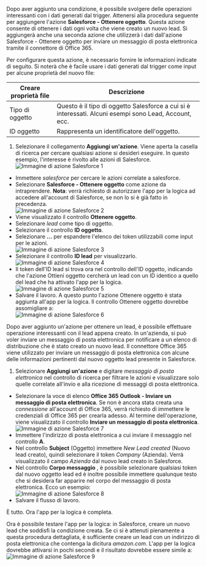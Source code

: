 Dopo aver aggiunto una condizione, è possibile svolgere delle operazioni interessanti con i dati generati dal trigger. Attenersi alla procedura seguente per aggiungere l'azione **Salesforce - Ottenere oggetto**. Questa azione consente di ottenere i dati ogni volta che viene creato un nuovo lead. Si aggiungerà anche una seconda azione che utilizzerà i dati dall'azione Salesforce - Ottenere oggetto per inviare un messaggio di posta elettronica tramite il connettore di Office 365.

Per configurare questa azione, è necessario fornire le informazioni indicate di seguito. Si noterà che è facile usare i dati generati dal trigger come input per alcune proprietà del nuovo file:

|Creare proprietà file|Descrizione|
|---|---|
|Tipo di oggetto|Questo è il tipo di oggetto Salesforce a cui si è interessati. Alcuni esempi sono Lead, Account, ecc.|
|ID oggetto|Rappresenta un identificatore dell'oggetto.|


1. Selezionare il collegamento **Aggiungi un'azione**. Viene aperta la casella di ricerca per cercare qualsiasi azione si desideri eseguire. In questo esempio, l'interesse è rivolto alle azioni di Salesforce.  
![Immagine di azione Salesforce 1](./media/connectors-create-api-salesforce/action-1.png)  
- Immettere *salesforce* per cercare le azioni correlate a salesforce.
- Selezionare **Salesforce - Ottenere oggetto** come azione da intraprendere. **Nota**: verrà richiesto di autorizzare l'app per la logica ad accedere all'account di Salesforce, se non lo si è già fatto in precedenza.  
![Immagine di azione Salesforce 2](./media/connectors-create-api-salesforce/action-2.png)  
- Viene visualizzato il controllo **Ottenere oggetto**.
- Selezionare *lead* come tipo di oggetto.
- Selezionare il controllo **ID oggetto**.
- Selezionare **...** per espandere l'elenco dei token utilizzabili come input per le azioni.  
![Immagine di azione Salesforce 3](./media/connectors-create-api-salesforce/action-3.png)  
- Selezionare il controllo **ID lead** per visualizzarlo.  
![Immagine di azione Salesforce 4](./media/connectors-create-api-salesforce/action-4.png)  
- Il token dell'ID lead si trova ora nel controllo dell'ID oggetto, indicando che l'azione Ottieni oggetto cercherà un lead con un ID identico a quello del lead che ha attivato l'app per la logica.  
![Immagine di azione Salesforce 5](./media/connectors-create-api-salesforce/action-5.png)  
- Salvare il lavoro. A questo punto l'azione Ottenere oggetto è stata aggiunta all'app per la logica. Il controllo Ottenere oggetto dovrebbe assomigliare a:  
![Immagine di azione Salesforce 6](./media/connectors-create-api-salesforce/action-6.png)  

Dopo aver aggiunto un'azione per ottenere un lead, è possibile effettuare operazione interessanti con il lead appena creato. In un'azienda, si può voler inviare un messaggio di posta elettronica per notificare a un elenco di distribuzione che è stato creato un nuovo lead. Il connettore Office 365 viene utilizzato per inviare un messaggio di posta elettronica con alcune delle informazioni pertinenti dal nuovo oggetto lead presente in Salesforce.

1. Selezionare **Aggiungi un'azione** e digitare *messaggio di posta elettronica* nel controllo di ricerca per filtrare le azioni e visualizzare solo quelle correlate all'invio e alla ricezione di messaggi di posta elettronica.
- Selezionare la voce di elenco **Office 365 Outlook - Inviare un messaggio di posta elettronica**. Se non è ancora stata creata una *connessione* all'account di Office 365, verrà richiesto di immettere le credenziali di Office 365 per crearla adesso. Al termine dell'operazione, viene visualizzato il controllo **Inviare un messaggio di posta elettronica**.  
![Immagine di azione Salesforce 7](./media/connectors-create-api-salesforce/action-7.png)  
- Immettere l'indirizzo di posta elettronica a cui inviare il messaggio nel controllo **A**.
-  Nel controllo **Subject** (Oggetto) immettere *New Lead created* (Nuovo lead creato), quindi selezionare il token *Company* (Azienda). Verrà visualizzato il campo *Azienda* dal nuovo lead creato in Salesforce.
-  Nel controllo **Corpo messaggio** , è possibile selezionare qualsiasi token dal nuovo oggetto lead ed è inoltre possibile immettere qualunque testo che si desidera far apparire nel corpo del messaggio di posta elettronica. Ecco un esempio:  
![Immagine di azione Salesforce 8](./media/connectors-create-api-salesforce/action-8.png)  
- Salvare il flusso di lavoro.

È tutto. Ora l'app per la logica è completa.

Ora è possibile testare l'app per la logica: in Salesforce, creare un nuovo lead che soddisfi la condizione creata. Se ci si è attenuti pienamente a questa procedura dettagliata, è sufficiente creare un lead con un indirizzo di posta elettronica che contenga la dicitura *amazon.com*. L'app per la logica dovrebbe attivarsi in pochi secondi e il risultato dovrebbe essere simile a:  
![Immagine di azione Salesforce 9](./media/connectors-create-api-salesforce/action-9.png)  

<!---HONumber=AcomDC_0914_2016-->